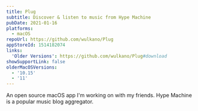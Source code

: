```yaml
---
title: Plug
subtitle: Discover & listen to music from Hype Machine
pubDate: 2021-01-16
platforms:
  - macOS
repoUrl: https://github.com/wulkano/Plug
appStoreId: 1514182074
links:
  'Older Versions': https://github.com/wulkano/Plug#download
showSupportLink: false
olderMacOSVersions:
  - '10.15'
  - '11'
---
```


An open source macOS app I'm working on with my friends. Hype Machine is a popular music blog aggregator.
